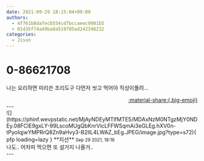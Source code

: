 ```yaml
---
date: 2021-09-29 18:15:04+09:00
authors:
  - 4f761b8dafecb554cd7bccaeec9901b5
  - 01435f74a49ba8a519705ad242348232
categories:
  - Jisun
---
```


# 0-86621708

<div class="post-container" markdown="1">
<div class="content-container md-sidebar__scrollwrap" markdown="1">

나는 요리하면 미리쓴 조리도구 다먼저 씻고 먹어야 직성이풀려...

</div>
</div>

<div style="text-align: right;" markdown="1">
<a href="https://weverse.io/fromis9/fanpost/0-86621708" style="text-align: right;">:material-share:{.big-emoji}</a>
</div>
---

<div class="comments-container md-sidebar__scrollwrap" markdown="1">
<div class="comment" markdown="1">
<div class='id-container' markdown="1">
![](https://phinf.wevpstatic.net/MjAyNDEyMTlfMTE5/MDAxNzM0NTgzMjY0NDEy.08FClE9gxLY-99LscoMUgQbKnrVicLFFWSqmAi3eGLEg.hXV0n-tPyoIqjwYMPRrQ8Zn9aHvy3-B2llL4LWAZ_bEg.JPEG/image.jpg?type=s72){ pfp loading=lazy }
**<span class="artist">지선</span>** <small>Sep 29 2021, 18:16</small><br>
</div>
<div class='comment-body' markdown="1">
나도.. 어차피 먹으면 또 설거지 나올거..
</div>
</div>
</div>
---
